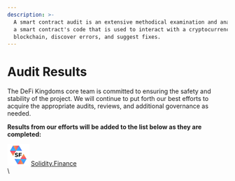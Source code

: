 ```yaml
---
description: >-
  A smart contract audit is an extensive methodical examination and analysis of
  a smart contract's code that is used to interact with a cryptocurrency or
  blockchain, discover errors, and suggest fixes.
---
```


# Audit Results

The DeFi Kingdoms core team is committed to ensuring the safety and stability of the project. We will continue to put forth our best efforts to acquire the appropriate audits, reviews, and additional governance as needed.

**Results from our efforts will be added to the list below as they are completed:**

![](../.gitbook/assets/solidity-finance.png) [Solidity.Finance](https://solidity.finance/audits/DefiKingdoms/)\
\\
